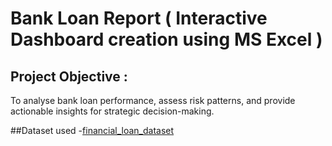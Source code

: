 # Bank Loan Report ( Interactive Dashboard creation using MS Excel )
## Project Objective :
To analyse bank loan performance, assess risk patterns, and provide actionable insights for strategic decision-making.

##Dataset used
-<a href="https://github.com/imcodeman24/Bank-Loan-Report/blob/main/financial_loan_dataset.csv">financial_loan_dataset</a>

